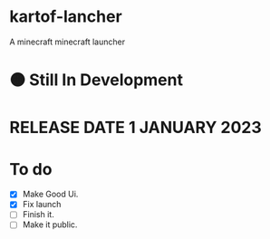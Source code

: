 # kartof-lancher
A minecraft minecraft launcher


# 🟠 Still In Development
# RELEASE DATE 1 JANUARY 2023

# To do
- [x] Make Good Ui.
- [x] Fix launch 
- [ ] Finish it.
- [ ] Make it public.
